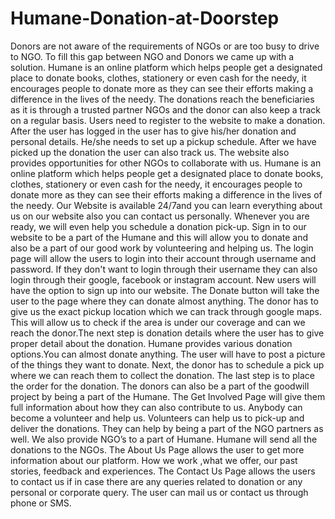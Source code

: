 # Humane-Donation-at-Doorstep
Donors are not aware of the requirements of NGOs or are too busy to drive to NGO. To fill this gap between NGO and Donors we came up with a solution. Humane is an online platform which helps people get a designated place to donate books, clothes, stationery or even cash for the needy, it encourages people to donate more as they can see their efforts making a difference in the lives of the needy. The donations reach the beneficiaries as it is through a trusted partner NGOs and the donor can also keep a track on a regular basis. Users need to register to the website to make a donation. After the user has logged in the user has to give his/her donation and personal details. He/she needs to set up a pickup schedule. After we have picked up the donation the user can also track us. The website also provides opportunities for other NGOs to collaborate with us.
Humane is an online platform which helps people get a designated place to donate books, clothes, stationery or even cash for the needy, it encourages people to donate more as they can see their efforts making a difference in the lives of the needy. Our Website is available 24/7and you can learn everything about us on our website also you can contact us personally. Whenever you are ready, we will even help you schedule a donation pick-up. 
Sign in to our website to be a part of the Humane and this will allow you to donate and also be a part of our good work by volunteering and helping us. 
The login page will allow the users to login into their account through username and password. If they don't want to login through their username they can also login through their google, facebook or instagram account. New users will have the option to sign up into our website. 
The Donate button will take the user to the page where they can donate almost anything. The donor has to give us the exact pickup location which we can track through google maps. This will allow us to check if the area is under our coverage and can we reach the donor.The next step is donation details where the user has to give proper detail about the donation. Humane provides various donation options.You can almost donate anything. The user will have to post a picture of the things they want to donate. Next, the donor has to schedule a pick up where we can reach them to collect the donation. The last step is to place the order for the donation. 
The donors can also be a part of the goodwill project by being a part of the Humane.  The Get Involved Page will give them full information about how they can also contribute to us. Anybody can become a volunteer and help us. Volunteers can help us to pick-up and deliver the donations. They can help by being a part of the NGO partners as well. We also provide NGO’s to a part of Humane. Humane will send all the donations to the NGOs. 
The About Us Page allows the user to get more information about our platform. How we work ,what we offer, our past stories, feedback  and experiences. 
The Contact Us Page allows the users to contact us if in case there are any queries related to donation or any personal or corporate query. The user can mail us or contact us through phone or SMS.
